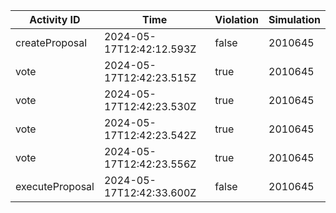 | Activity ID | Time | Violation | Simulation |
| --- | --- | --- | --- |
| createProposal | 2024-05-17T12:42:12.593Z | false | 2010645 |
| vote | 2024-05-17T12:42:23.515Z | true | 2010645 |
| vote | 2024-05-17T12:42:23.530Z | true | 2010645 |
| vote | 2024-05-17T12:42:23.542Z | true | 2010645 |
| vote | 2024-05-17T12:42:23.556Z | true | 2010645 |
| executeProposal | 2024-05-17T12:42:33.600Z | false | 2010645 |
